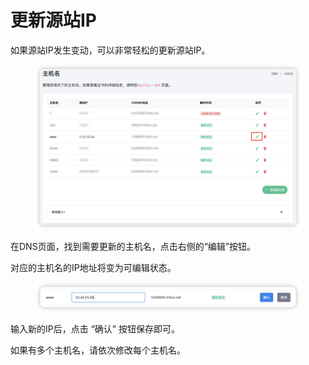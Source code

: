 # 更新源站IP

如果源站IP发生变动，可以非常轻松的更新源站IP。

<figure><img src="../../.gitbook/assets/image (16).png" alt=""><figcaption></figcaption></figure>

在DNS页面，找到需要更新的主机名，点击右侧的“编辑”按钮。

对应的主机名的IP地址将变为可编辑状态。

<figure><img src="../../.gitbook/assets/image (17).png" alt=""><figcaption></figcaption></figure>

输入新的IP后，点击 “确认” 按钮保存即可。

如果有多个主机名，请依次修改每个主机名。
